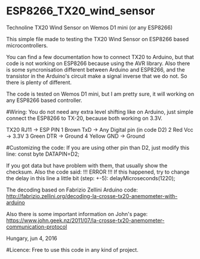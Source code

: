 # ESP8266_TX20_wind_sensor
Technoline TX20 Wind Sensor on Wemos D1 mini (or any ESP8266)

This simple file made to testing the TX20 Wind Sensor on ESP8266 based microcontrollers. 

You can find a few documentation how to connect TX20 to Arduino, but that code is not working on ESP8266 because using the AVR library. Also there is some syncronisation different between Arduino and ESP8266, and the transistor in the Arduino's circuit make a signal inverse that we do not. So there is plenty of different.

The code is tested on Wemos D1 mini, but I am pretty sure, it will working on any ESP8266 based controller.

#Wiring:
You do not need any extra level shifting like on Arduino, just simple connect the ESP8266 to TX-20, because both working on 3.3V.

TX20 RJ11  -> ESP PIN
1	Brown	TxD  -> Any Digital pin (in code D2)
2	Red	Vcc  -> 3.3V
3	Green	DTR  -> Ground
4	Yellow	GND  -> Ground

#Customizing the code:
If you are using other pin than D2, just modify this line:
const byte DATAPIN=D2;

If you got data but have problem with them, that usually show the checksum. Also the code said: !!! ERROR !!! 
If this happened, try to change the delay in this line a little bit (step: +-5):
delayMicroseconds(1220);    

The decoding based on Fabrizio Zellini Arduino code:
http://fabrizio.zellini.org/decoding-la-crosse-tx20-anemometer-with-arduino

Also there is some important information on John's page:
https://www.john.geek.nz/2011/07/la-crosse-tx20-anemometer-communication-protocol


Hungary, jun 4, 2016

#Licence:
Free to use this code in any kind of project.

